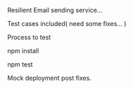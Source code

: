 Resilient Email sending service...

Test cases included( need some fixes... )

Process to test

npm install

npm test

Mock deployment post fixes.
